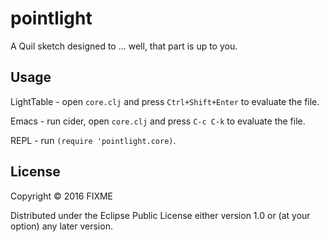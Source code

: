 # pointlight

A Quil sketch designed to ... well, that part is up to you.

## Usage

LightTable - open `core.clj` and press `Ctrl+Shift+Enter` to evaluate the file.

Emacs - run cider, open `core.clj` and press `C-c C-k` to evaluate the file.

REPL - run `(require 'pointlight.core)`.

## License

Copyright © 2016 FIXME

Distributed under the Eclipse Public License either version 1.0 or (at
your option) any later version.
